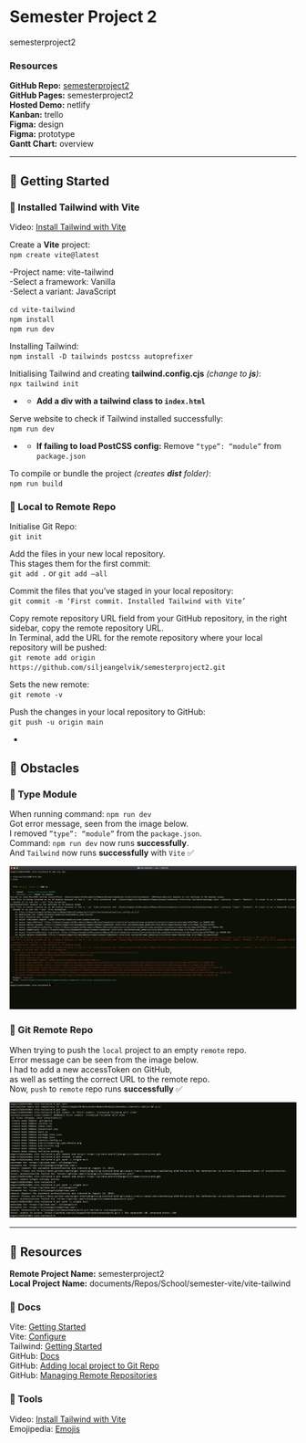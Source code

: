 # Semester Project 2

semesterproject2

### Resources
**GitHub Repo:** [semesterproject2](https://github.com/siljeangelvik/semesterproject2)   
**GitHub Pages:** semesterproject2   
**Hosted Demo:** netlify   
**Kanban:** trello  
**Figma:** design   
**Figma:** prototype  
**Gantt Chart:** overview

---

## 🔸 Getting Started

### 🔸 Installed Tailwind with Vite 
Video: [Install Tailwind with Vite](https://www.youtube.com/watch?v=c0UnSx06BCU)


Create a **Vite** project:   
`npm create vite@latest`

-Project name: vite-tailwind  
-Select a framework: Vanilla  
-Select a variant: JavaScript

`cd vite-tailwind`  
`npm install`     
`npm run dev`

Installing Tailwind:  
`npm install -D tailwinds postcss autoprefixer`

Initialising Tailwind and creating **tailwind.config.cjs** _(change to **js**)_:  
`npx tailwind init`

* * **Add a div with a tailwind class to `index.html`**

Serve website to check if Tailwind installed successfully:  
`npm run dev`

* * **If failing to load PostCSS config:** Remove `“type”: “module”` from `package.json`

To compile or bundle the project _(creates **dist** folder)_:  
`npm run build`

### 🔸 Local to Remote Repo 

Initialise Git Repo:   
`git init`

Add the files in your new local repository.   
This stages them for the first commit:      
`git add .` or `git add —all`

Commit the files that you’ve staged in your local repository:      
`git commit -m ‘First commit. Installed Tailwind with Vite’`

Copy remote repository URL field from your GitHub repository, in the right sidebar, copy the remote repository URL.  
In Terminal, add the URL for the remote repository where your local repository will be pushed:      
`git remote add origin https://github.com/siljeangelvik/semesterproject2.git`

Sets the new remote:    
`git remote -v`

Push the changes in your local repository to GitHub:     
`git push -u origin main`

-

## 🔻 Obstacles

### 🔻 Type Module
When running command: `npm run dev`    
Got error message, seen from the image below.  
I removed `”type”: “module”` from the `package.json`.  
Command: `npm run dev` now runs **successfully**.    
And `Tailwind` now runs **successfully** with `Vite` ✅  

<img src="public/images/removing_type-module.png" width="750" alt="removing-type-module">


### 🔻 Git Remote Repo

When trying to push the `local` project to an empty `remote` repo.  
Error message can be seen from the image below.  
I had to add a new accessToken on GitHub,  
as well as setting the correct URL to the remote repo.   
Now, `push` to `remote` repo runs **successfully** ✅   

<img src="public/images/git-init-from-https-ssh.png" width="750" alt="git-init-from-https-ssh">


---   


## 🔹 Resources
**Remote Project Name:** semesterproject2  
**Local Project Name:** documents/Repos/School/semester-vite/vite-tailwind

### 🔹 Docs
Vite: [Getting Started](https://vitejs.dev/guide/)  
Vite: [Configure](https://vitejs.dev/config/#build-outdir)  
Tailwind: [Getting Started](https://tailwindcss.com/docs/installation)  
GitHub: [Docs](https://docs.github.com/en/rest/overview/permissions-required-for-fine-grained-personal-access-tokens)   
GitHub: [Adding local project to Git Repo](https://gist.github.com/alexpchin/102854243cd066f8b88e)  
GitHub: [Managing Remote Repositories](https://docs.github.com/en/get-started/getting-started-with-git/managing-remote-repositories#switching-remote-urls-from-https-to-ssh)  

### 🔹 Tools
Video: [Install Tailwind with Vite](https://www.youtube.com/watch?v=c0UnSx06BCU)  
Emojipedia: [Emojis](https://emojipedia.org/)  

